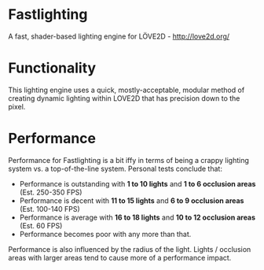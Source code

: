 # Fastlighting
A fast, shader-based lighting engine for LÖVE2D - http://love2d.org/

# Functionality
This lighting engine uses a quick, mostly-acceptable, modular method of creating dynamic lighting within LOVE2D that has precision down to the pixel.

# Performance
Performance for Fastlighting is a bit iffy in terms of being a crappy lighting system vs. a top-of-the-line system. Personal tests conclude that:

- Performance is outstanding with **1 to 10 lights** and **1 to 6 occlusion areas** (Est. 250-350 FPS)
- Performance is decent with **11 to 15 lights** and **6 to 9 occlusion areas** (Est. 100-140 FPS)
- Performance is average with **16 to 18 lights** and **10 to 12 occlusion areas** (Est. 60 FPS)
- Performance becomes poor with any more than that.

Performance is also influenced by the radius of the light. Lights / occlusion areas with larger areas tend to cause more of a performance impact.
